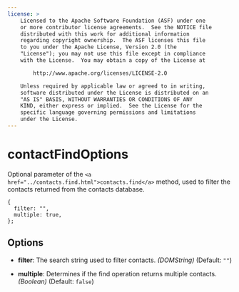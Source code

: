 ```yaml
---
license: >
    Licensed to the Apache Software Foundation (ASF) under one
    or more contributor license agreements.  See the NOTICE file
    distributed with this work for additional information
    regarding copyright ownership.  The ASF licenses this file
    to you under the Apache License, Version 2.0 (the
    "License"); you may not use this file except in compliance
    with the License.  You may obtain a copy of the License at

        http://www.apache.org/licenses/LICENSE-2.0

    Unless required by applicable law or agreed to in writing,
    software distributed under the License is distributed on an
    "AS IS" BASIS, WITHOUT WARRANTIES OR CONDITIONS OF ANY
    KIND, either express or implied.  See the License for the
    specific language governing permissions and limitations
    under the License.
---
```


# contactFindOptions

Optional parameter of the `<a href="../contacts.find.html">contacts.find</a>` method, used to filter the
contacts returned from the contacts database.

    {
      filter: "",
      multiple: true,
    };

## Options

- __filter__: The search string used to filter contacts. _(DOMString)_ (Default: `""`)

- __multiple__: Determines if the find operation returns multiple contacts. _(Boolean)_ (Default: `false`)
